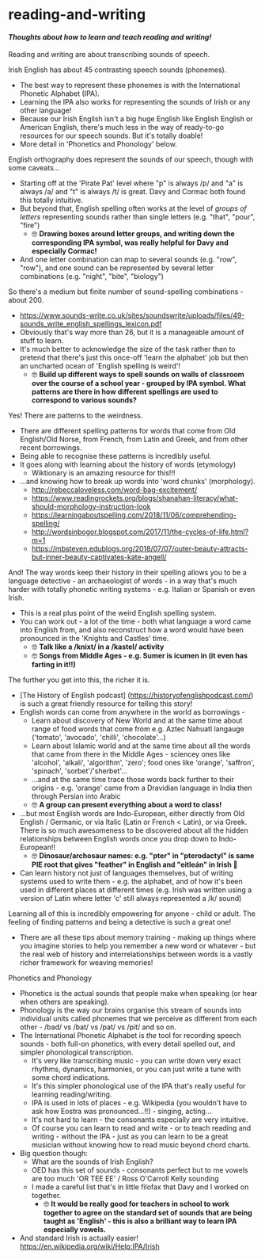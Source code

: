 # reading-and-writing
#### *Thoughts about how to learn and teach reading and writing!*

Reading and writing are about transcribing sounds of speech.

Irish English has about 45 contrasting speech sounds (phonemes).
* The best way to represent these phonemes is with the International Phonetic Alphabet (IPA).
* Learning the IPA also works for representing the sounds of Irish or any other language!
* Because our Irish English isn't a big huge English like English English or American English, there's much less in the way of ready-to-go resources for our speech sounds. But it's totally doable!
* More detail in 'Phonetics and Phonology' below.

English orthography does represent the sounds of our speech, though with some caveats...
* Starting off at the 'Pirate Pat' level where "p" is always /p/ and "a" is always /a/ and "t" is always /t/ is great. Davy and Cormac both found this totally intuitive.
* But beyond that, English spelling often works at the level of *groups of letters* representing sounds rather than single letters (e.g. "that", "pour", "fire")
  * :nerd_face: **Drawing boxes around letter groups, and writing down the corresponding IPA symbol, was really helpful for Davy and especially Cormac!**
* And one letter combination can map to several sounds (e.g. "row", "row"), and one sound can be represented by several letter combinations (e.g. "night", "bite", "biology")

So there's a medium but finite number of sound-spelling combinations - about 200.
* https://www.sounds-write.co.uk/sites/soundswrite/uploads/files/49-sounds_write_english_spellings_lexicon.pdf
* Obviously that's way more than 26, but it is a manageable amount of stuff to learn.
* It's much better to acknowledge the size of the task rather than to pretend that there's just this once-off 'learn the alphabet' job but then an uncharted ocean of 'English spelling is weird'!
  * :nerd_face: **Build up different ways to spell sounds on walls of classroom over the course of a school year - grouped by IPA symbol. What patterns are there in how different spellings are used to correspond to various sounds?**

Yes! There are patterns to the weirdness.
* There are different spelling patterns for words that come from Old English/Old Norse, from French, from Latin and Greek, and from other recent borrowings.
* Being able to recognise these patterns is incredibly useful.
* It goes along with learning about the history of words (etymology)
  * Wiktionary is an amazing resource for this!!!
* ...and knowing how to break up words into 'word chunks' (morphology).
  * http://rebeccaloveless.com/word-bag-excitement/
  * https://www.readingrockets.org/blogs/shanahan-literacy/what-should-morphology-instruction-look
  * https://learningaboutspelling.com/2018/11/06/comprehending-spelling/
  * http://wordsinbogor.blogspot.com/2017/11/the-cycles-of-life.html?m=1
  * https://mbsteven.edublogs.org/2018/07/07/outer-beauty-attracts-but-inner-beauty-captivates-kate-angell/
  
And! The way words keep their history in their spelling allows you to be a language detective - an archaeologist of words - in a way that's much harder with totally phonetic writing systems - e.g. Italian or Spanish or even Irish.
* This is a real plus point of the weird English spelling system.
* You can work out - a lot of the time - both what language a word came into English from, and also reconstruct how a word would have been pronounced in the 'Knights and Castles' time.
  * :nerd_face: **Talk like a /knixt/ in a /kastel/ activity**
  * :nerd_face: **Songs from Middle Ages - e.g. Sumer is icumen in (it even has farting in it!!)**
    
The further you get into this, the richer it is.
* [The History of English podcast] (https://historyofenglishpodcast.com/) is such a great friendly resource for telling this story! 
* English words can come from anywhere in the world as borrowings -
  * Learn about discovery of New World and at the same time about range of food words that come from e.g. Aztec Nahuatl langauge ('tomato', 'avocado', 'chilli', 'chocolate'...)
  * Learn about Islamic world and at the same time about all the words that came from there in the Middle Ages - sciencey ones like 'alcohol', 'alkali', 'algorithm', 'zero'; food ones like 'orange', 'saffron', 'spinach', 'sorbet'/'sherbet'...
  * ...and at the same time trace those words back further to their origins - e.g. 'orange' came from a Dravidian language in India then through Persian into Arabic
  * :nerd_face: **A group can present everything about a word to class!**
* ...but most English words are Indo-European, either directly from Old English / Germanic, or via Italic (Latin or French < Latin), or via Greek. There is so much awesomeness to be discovered about all the hidden relationships between English words once you drop down to Indo-European!! 
    * :nerd_face: **Dinosaur/archosaur names: e.g. "pter" in "pterodactyl" is same PIE root that gives "feather" in English and "eitleán" in Irish 🙂**
* Can learn history not just of languages themselves, but of writing systems used to write them - e.g. the alphabet, and of how it's been used in different places at different times (e.g. Irish was written using a version of Latin where letter 'c' still always represented a /k/ sound)

Learning all of this is incredibly empowering for anyone - child or adult. The feeling of finding patterns and being a detective is such a great one!
* There are all these tips about memory training - making up things where you imagine stories to help you remember a new word or whatever - but the real web of history and interrelationships between words is a vastly richer framework for weaving memories!

Phonetics and Phonology
* Phonetics is the actual sounds that people make when speaking (or hear when others are speaking). 
* Phonology is the way our brains organise this stream of sounds into individual units called phonemes that we perceive as different from each other - /bad/ vs /bat/ vs /pat/ vs /pit/ and so on.
* The International Phonetic Alphabet is *the* tool for recording speech sounds - both full-on phonetics, with every detail spelled out, and simpler phonological transcription. 
  * It's very like transcribing music - you can write down very exact rhythms, dynamics, harmonies, or you can just write a tune with some chord indications.
  * It's this simpler phonological use of the IPA that's really useful for learning reading/writing. 
  * IPA is used in lots of places - e.g. Wikipedia (you wouldn't have to ask how Eostra was pronounced...!!) - singing, acting...
  * It's not hard to learn - the consonants especially are very intuitive.
  * Of course you can learn to read and write - or to teach reading and writing - without the IPA - just as you can learn to be a great musician without knowing how to read music beyond chord charts.
* Big question though:
  * What are the sounds of Irish English?
  * OED has this set of sounds - consonants perfect but to me vowels are too much 'OR TEE EE' / Ross O'Carroll Kelly sounding 
  * I made a careful list that's in little filofax that Davy and I worked on together.
	* :nerd_face: **It would be really good for teachers in school to work together to agree on the standard set of sounds that are being taught as 'English' - this is also a brilliant way to learn IPA especially vowels.**
* And standard Irish is actually easier! https://en.wikipedia.org/wiki/Help:IPA/Irish




